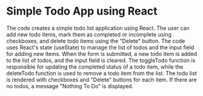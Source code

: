 # Simple Todo App using React

The code creates a simple todo list application using React. The user can add new todo items, mark them as completed or incomplete using checkboxes, and delete todo items using the "Delete" button. The code uses React's state (useState) to manage the list of todos and the input field for adding new items. When the form is submitted, a new todo item is added to the list of todos, and the input field is cleared. The toggleTodo function is responsible for updating the completed status of a todo item, while the deleteTodo function is used to remove a todo item from the list. The todo list is rendered with checkboxes and "Delete" buttons for each item. If there are no todos, a message "Nothing To Do" is displayed.

